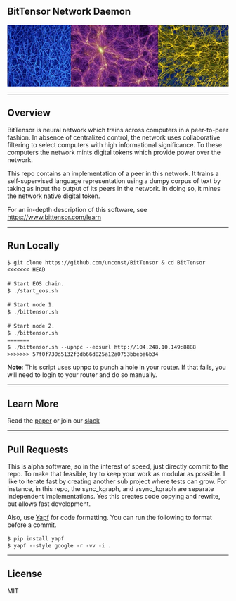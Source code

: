 ## BitTensor Network Daemon

<img src="assets/mycellium.jpeg" width="1000" />

---

## Overview

BitTensor is neural network which trains across computers in a peer-to-peer fashion. In absence of centralized control, the network uses collaborative filtering to select computers with high informational significance. To these computers the network mints digital tokens which provide power over the network.

This repo contains an implementation of a peer in this network. It trains a self-supervised language representation using a dumpy corpus of text by taking as input the output of its peers in the network. In doing so, it mines the network native digital token.

For an in-depth description of this software, see https://www.bittensor.com/learn

---
## Run Locally
```
$ git clone https://github.com/unconst/BitTensor & cd BitTensor
<<<<<<< HEAD

# Start EOS chain.
$ ./start_eos.sh  

# Start node 1.
$ ./bittensor.sh

# Start node 2.
$ ./bittensor.sh
=======
$ ./bittensor.sh --upnpc --eosurl http://104.248.10.149:8888
>>>>>>> 57f0f730d5132f3db66d825a12a0753bbeba6b34
```
**Note**: This script uses upnpc to punch a hole in your router. If that fails, you will need to login to your router and do so manually.

---

## Learn More

Read the [paper](https://www.bittensor.com/learn) or join our [slack](https://bittensor.slack.com/)

---

## Pull Requests

This is alpha software, so in the interest of speed, just directly commit to the repo. To make that feasible, try to keep your work as modular as possible. I like to iterate fast by creating another sub project where tests can grow. For instance, in this repo, the sync_kgraph, and async_kgraph are separate independent implementations. Yes this creates code copying and rewrite, but allows fast development.

Also, use [Yapf](https://github.com/google/yapf) for code formatting. You can run the following to format before a commit.
```
$ pip install yapf
$ yapf --style google -r -vv -i .
```

---

## License

MIT
